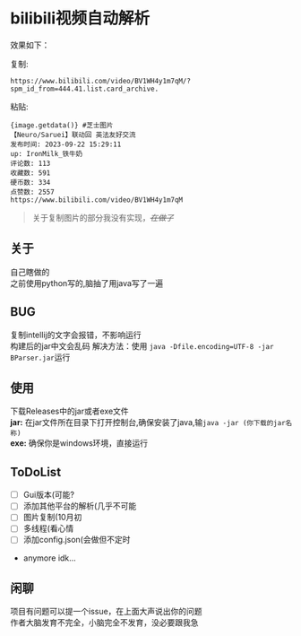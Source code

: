 # bilibili视频自动解析
效果如下：

复制:  
```
https://www.bilibili.com/video/BV1WH4y1m7qM/?spm_id_from=444.41.list.card_archive.
```

粘贴:
```
{image.getdata()} #芝士图片  
【Neuro/Saruei】联动回 英法友好交流  
发布时间: 2023-09-22 15:29:11  
up: IronMilk_铁牛奶  
评论数: 113  
收藏数: 591  
硬币数: 334  
点赞数: 2557  
https://www.bilibili.com/video/BV1WH4y1m7qM
```
> 关于复制图片的部分我没有实现，~~*在做了*~~


## 关于
自己瞎做的  
之前使用python写的,脑抽了用java写了一遍

## BUG
复制intellij的文字会报错，不影响运行  
构建后的jar中文会乱码 解决方法：使用 `java -Dfile.encoding=UTF-8 -jar BParser.jar`运行

## 使用
下载Releases中的jar或者exe文件  
**jar:**  在jar文件所在目录下打开控制台,确保安装了java,输`java -jar (你下载的jar名称)`  
**exe:**  确保你是windows环境，直接运行

## ToDoList
- [ ] Gui版本(可能?  
- [ ] 添加其他平台的解析(几乎不可能
- [ ] 图片复制(10月初  
- [ ] 多线程(看心情  
- [ ] 添加config.json(会做但不定时
- anymore idk...

## 闲聊
项目有问题可以提一个issue，在上面大声说出你的问题  
作者大脑发育不完全，小脑完全不发育，没必要跟我急
